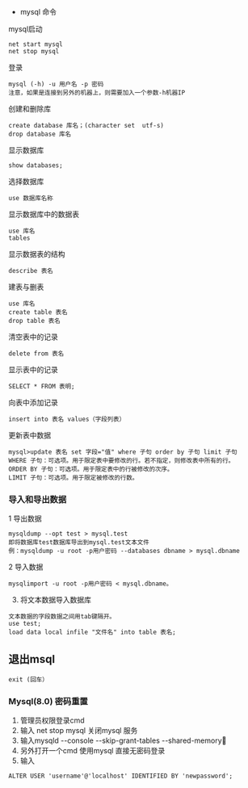 * mysql 命令

mysql启动

```
net start mysql
net stop mysql
```

登录

```
mysql (-h) -u 用户名 -p 密码
注意，如果是连接到另外的机器上，则需要加入一个参数-h机器IP
```

创建和删除库

```angular2html
create database 库名；(character set  utf-s)
drop database 库名
```

显示数据库

```angular2html
show databases;
```

选择数据库

```angular2html
use 数据库名称
```

显示数据库中的数据表

```angular2html
use 库名
tables
```

显示数据表的结构

```angular2html
describe 表名
```

建表与删表

```angular2html
use 库名
create table 表名
drop table 表名
```

清空表中的记录

```angular2html
delete from 表名
```

显示表中的记录

```angular2html
SELECT * FROM 表明;
```

向表中添加记录

```angular2html
insert into 表名 values（字段列表）
```

更新表中数据

```angular2html
mysql>update 表名 set 字段="值" where 子句 order by 子句 limit 子句
WHERE 子句：可选项。用于限定表中要修改的行。若不指定，则修改表中所有的行。
ORDER BY 子句：可选项。用于限定表中的行被修改的次序。
LIMIT 子句：可选项。用于限定被修改的行数。
```

### 导入和导出数据

1 导出数据

```angular2html
mysqldump --opt test > mysql.test
即将数据库test数据库导出到mysql.test文本文件
例：mysqldump -u root -p用户密码 --databases dbname > mysql.dbname
```

2 导入数据

```
mysqlimport -u root -p用户密码 < mysql.dbname。
```

3. 将文本数据导入数据库

```
文本数据的字段数据之间用tab键隔开。
use test;
load data local infile "文件名" into table 表名;

```
## 退出msql
```
exit (回车）
```

### Mysql(8.0) 密码重置

1. 管理员权限登录cmd 
2. 输入 net stop mysql 关闭mysql 服务
3. 输入mysqld --console --skip-grant-tables --shared-memory
4. 另外打开一个cmd 使用mysql 直接无密码登录
5. 输入
```
ALTER USER 'username'@'localhost' IDENTIFIED BY 'newpassword';
```
